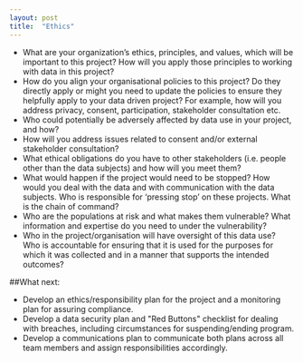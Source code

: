 ```yaml
---
layout: post
title:  "Ethics"
---
```


- What are your organization’s ethics, principles, and values, which will be important to this project? How will you apply those principles to working with data in this project?
- How do you align your organisational policies to this project? Do they directly apply or might you need to update the policies to ensure they helpfully apply to your data driven project? For example, how will you address privacy, consent, participation, stakeholder consultation etc.
- Who could potentially be adversely affected by data use in your project, and how?
- How will you address issues related to consent and/or external stakeholder consultation?
- What ethical obligations do you have to other stakeholders (i.e. people other than the data subjects) and how will you meet them?
- What would happen if the project would need to be stopped? How would you deal with the data and with communication with the data subjects. Who is responsible for ‘pressing stop’ on these projects.   What is the chain of command?
- Who are the populations at risk and what makes them vulnerable? What information and expertise do you need to under the vulnerability?
- Who in the project/organisation will have oversight of this data use? Who is accountable for ensuring that it is used for the purposes for which it was collected and in a manner that supports the intended outcomes?

##What next:

- Develop an ethics/responsibility plan for the project and a monitoring plan for assuring compliance.
- Develop a data security plan and "Red Buttons" checklist for dealing with breaches, including circumstances for suspending/ending program.
- Develop a communications plan to communicate both plans across all team members and assign responsibilities accordingly.

